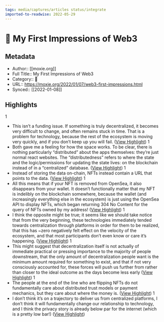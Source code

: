 ```yaml
---
tags: media/captures/articles status/integrate
imported-to-readwise: 2022-05-29
---
```

# 📰 My First Impressions of Web3

## Metadata
- Author:: [[moxie.org]]
- Full Title:: My First Impressions of Web3
- Category:: 📰
- URL:: https://moxie.org/2022/01/07/web3-first-impressions.html
- Synced:: [[2022-01-08]]

## Highlights
1
- This isn’t a funding issue. If something is truly decentralized, it becomes very difficult to change, and often remains stuck in time. That is a problem for technology, because the rest of the ecosystem is moving very quickly, and if you don’t keep up you will fail. ([View Highlight](https://instapaper.com/read/1473803446/18456219))
1
- Both gave me a feeling for how the space works. To be clear, there is nothing particularly “distributed” about the apps themselves: they’re just normal react websites. The “distributedness” refers to where the state and the logic/permissions for updating the state lives: on the blockchain instead of in a “centralized” database. ([View Highlight](https://instapaper.com/read/1473803446/18456250))
1
- Instead of storing the data on-chain, NFTs instead contain a URL that points to the data. ([View Highlight](https://instapaper.com/read/1473803446/18456284))
1
- All this means that if your NFT is removed from OpenSea, it also disappears from your wallet. It doesn’t functionally matter that my NFT is indelibly on the blockchain somewhere, because the wallet (and increasingly everything else in the ecosystem) is just using the OpenSea API to display NFTs, which began returning 304 No Content for the query of NFTs owned by my address! ([View Highlight](https://instapaper.com/read/1473803446/18456324))
1
- I think the opposite might be true; it seems like we should take notice that from the very beginning, these technologies immediately tended towards centralization through platforms in order for them to be realized, that this has ~zero negatively felt effect on the velocity of the ecosystem, and that most participants don’t even know or care it’s happening. ([View Highlight](https://instapaper.com/read/1473803446/18456349))
1
- This might suggest that decentralization itself is not actually of immediate practical or pressing importance to the majority of people downstream, that the only amount of decentralization people want is the minimum amount required for something to exist, and that if not very consciously accounted for, these forces will push us further from rather than closer to the ideal outcome as the days become less early ([View Highlight](https://instapaper.com/read/1473803446/18456354))
1
- The people at the end of the line who are flipping NFTs do not fundamentally care about distributed trust models or payment mechanics, but they care about where the money is. ([View Highlight](https://instapaper.com/read/1473803446/18456377))
1
- I don’t think it’s on a trajectory to deliver us from centralized platforms, I don’t think it will fundamentally change our relationship to technology, and I think the privacy story is already below par for the internet (which is a pretty low bar!) ([View Highlight](https://instapaper.com/read/1473803446/18456390))
